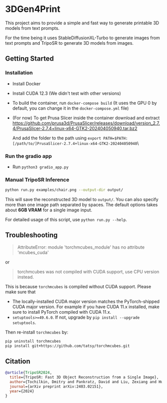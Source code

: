 # 3DGen4Print
This project aims to provide a simple and fast way to generate printable 3D models from text prompts. 

For the time being it uses StableDiffusionXL-Turbo to generate images from text prompts and TripoSR to generate 3D models from images.

## Getting Started
### Installation
- Install Docker
- Install CUDA 12.3 (We didn't test with other versions)
- To build the container, run `docker-compose build` (It uses the GPU 0 by default, you can change it in the `docker-compose.yml` file)
- (For now) To get Prusa Slicer inside the container download and extract https://github.com/prusa3d/PrusaSlicer/releases/download/version_2.7.4/PrusaSlicer-2.7.4+linux-x64-GTK2-202404050940.tar.bz2
  
  And add the folder to the path using `export PATH=$PATH:[/path/to/]PrusaSlicer-2.7.4+linux-x64-GTK2-202404050940`\

### Run the gradio app
- Run `python3 gradio_app.py`

### Manual TripoSR Inference
```sh
python run.py examples/chair.png --output-dir output/
```
This will save the reconstructed 3D model to `output/`. You can also specify more than one image path separated by spaces. The default options takes about **6GB VRAM** for a single image input.

For detailed usage of this script, use `python run.py --help`.

## Troubleshooting
> AttributeError: module 'torchmcubes_module' has no attribute 'mcubes_cuda'

or

> torchmcubes was not compiled with CUDA support, use CPU version instead.

This is because `torchmcubes` is compiled without CUDA support. Please make sure that 

- The locally-installed CUDA major version matches the PyTorch-shipped CUDA major version. For example if you have CUDA 11.x installed, make sure to install PyTorch compiled with CUDA 11.x.
- `setuptools>=49.6.0`. If not, upgrade by `pip install --upgrade setuptools`.

Then re-install `torchmcubes` by:

```sh
pip uninstall torchmcubes
pip install git+https://github.com/tatsy/torchmcubes.git
```

## Citation
```BibTeX
@article{TripoSR2024,
  title={TripoSR: Fast 3D Object Reconstruction from a Single Image},
  author={Tochilkin, Dmitry and Pankratz, David and Liu, Zexiang and Huang, Zixuan and and Letts, Adam and Li, Yangguang and Liang, Ding and Laforte, Christian and Jampani, Varun and Cao, Yan-Pei},
  journal={arXiv preprint arXiv:2403.02151},
  year={2024}
}
```
